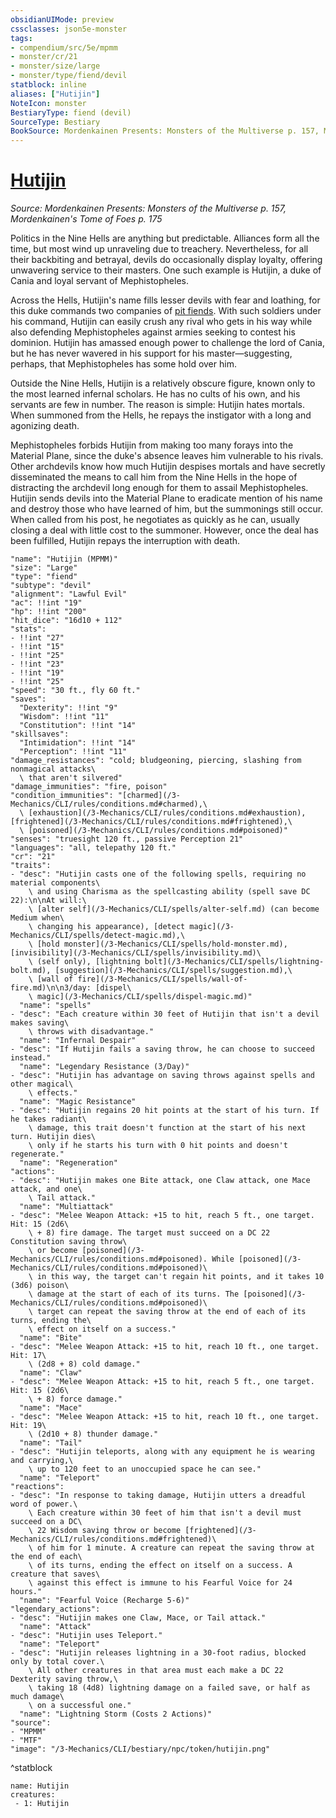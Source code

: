 ```yaml
---
obsidianUIMode: preview
cssclasses: json5e-monster
tags:
- compendium/src/5e/mpmm
- monster/cr/21
- monster/size/large
- monster/type/fiend/devil
statblock: inline
aliases: ["Hutijin"]
NoteIcon: monster
BestiaryType: fiend (devil)
SourceType: Bestiary
BookSource: Mordenkainen Presents: Monsters of the Multiverse p. 157, Mordenkainen's Tome of Foes p. 175
---
```

# [Hutijin](3-Mechanics\CLI\bestiary\npc/hutijin-mpmm.md)
*Source: Mordenkainen Presents: Monsters of the Multiverse p. 157, Mordenkainen's Tome of Foes p. 175*  

Politics in the Nine Hells are anything but predictable. Alliances form all the time, but most wind up unraveling due to treachery. Nevertheless, for all their backbiting and betrayal, devils do occasionally display loyalty, offering unwavering service to their masters. One such example is Hutijin, a duke of Cania and loyal servant of Mephistopheles.

Across the Hells, Hutijin's name fills lesser devils with fear and loathing, for this duke commands two companies of [pit fiends](/3-Mechanics/CLI/bestiary/fiend/pit-fiend.md). With such soldiers under his command, Hutijin can easily crush any rival who gets in his way while also defending Mephistopheles against armies seeking to contest his dominion. Hutijin has amassed enough power to challenge the lord of Cania, but he has never wavered in his support for his master—suggesting, perhaps, that Mephistopheles has some hold over him.

Outside the Nine Hells, Hutijin is a relatively obscure figure, known only to the most learned infernal scholars. He has no cults of his own, and his servants are few in number. The reason is simple: Hutijin hates mortals. When summoned from the Hells, he repays the instigator with a long and agonizing death.

Mephistopheles forbids Hutijin from making too many forays into the Material Plane, since the duke's absence leaves him vulnerable to his rivals. Other archdevils know how much Hutijin despises mortals and have secretly disseminated the means to call him from the Nine Hells in the hope of distracting the archdevil long enough for them to assail Mephistopheles. Hutijin sends devils into the Material Plane to eradicate mention of his name and destroy those who have learned of him, but the summonings still occur. When called from his post, he negotiates as quickly as he can, usually closing a deal with little cost to the summoner. However, once the deal has been fulfilled, Hutijin repays the interruption with death.

```statblock
"name": "Hutijin (MPMM)"
"size": "Large"
"type": "fiend"
"subtype": "devil"
"alignment": "Lawful Evil"
"ac": !!int "19"
"hp": !!int "200"
"hit_dice": "16d10 + 112"
"stats":
- !!int "27"
- !!int "15"
- !!int "25"
- !!int "23"
- !!int "19"
- !!int "25"
"speed": "30 ft., fly 60 ft."
"saves":
  "Dexterity": !!int "9"
  "Wisdom": !!int "11"
  "Constitution": !!int "14"
"skillsaves":
  "Intimidation": !!int "14"
  "Perception": !!int "11"
"damage_resistances": "cold; bludgeoning, piercing, slashing from nonmagical attacks\
  \ that aren't silvered"
"damage_immunities": "fire, poison"
"condition_immunities": "[charmed](/3-Mechanics/CLI/rules/conditions.md#charmed),\
  \ [exhaustion](/3-Mechanics/CLI/rules/conditions.md#exhaustion), [frightened](/3-Mechanics/CLI/rules/conditions.md#frightened),\
  \ [poisoned](/3-Mechanics/CLI/rules/conditions.md#poisoned)"
"senses": "truesight 120 ft., passive Perception 21"
"languages": "all, telepathy 120 ft."
"cr": "21"
"traits":
- "desc": "Hutijin casts one of the following spells, requiring no material components\
    \ and using Charisma as the spellcasting ability (spell save DC 22):\n\nAt will:\
    \ [alter self](/3-Mechanics/CLI/spells/alter-self.md) (can become Medium when\
    \ changing his appearance), [detect magic](/3-Mechanics/CLI/spells/detect-magic.md),\
    \ [hold monster](/3-Mechanics/CLI/spells/hold-monster.md), [invisibility](/3-Mechanics/CLI/spells/invisibility.md)\
    \ (self only), [lightning bolt](/3-Mechanics/CLI/spells/lightning-bolt.md), [suggestion](/3-Mechanics/CLI/spells/suggestion.md),\
    \ [wall of fire](/3-Mechanics/CLI/spells/wall-of-fire.md)\n\n3/day: [dispel\
    \ magic](/3-Mechanics/CLI/spells/dispel-magic.md)"
  "name": "spells"
- "desc": "Each creature within 30 feet of Hutijin that isn't a devil makes saving\
    \ throws with disadvantage."
  "name": "Infernal Despair"
- "desc": "If Hutijin fails a saving throw, he can choose to succeed instead."
  "name": "Legendary Resistance (3/Day)"
- "desc": "Hutijin has advantage on saving throws against spells and other magical\
    \ effects."
  "name": "Magic Resistance"
- "desc": "Hutijin regains 20 hit points at the start of his turn. If he takes radiant\
    \ damage, this trait doesn't function at the start of his next turn. Hutijin dies\
    \ only if he starts his turn with 0 hit points and doesn't regenerate."
  "name": "Regeneration"
"actions":
- "desc": "Hutijin makes one Bite attack, one Claw attack, one Mace attack, and one\
    \ Tail attack."
  "name": "Multiattack"
- "desc": "Melee Weapon Attack: +15 to hit, reach 5 ft., one target. Hit: 15 (2d6\
    \ + 8) fire damage. The target must succeed on a DC 22 Constitution saving throw\
    \ or become [poisoned](/3-Mechanics/CLI/rules/conditions.md#poisoned). While [poisoned](/3-Mechanics/CLI/rules/conditions.md#poisoned)\
    \ in this way, the target can't regain hit points, and it takes 10 (3d6) poison\
    \ damage at the start of each of its turns. The [poisoned](/3-Mechanics/CLI/rules/conditions.md#poisoned)\
    \ target can repeat the saving throw at the end of each of its turns, ending the\
    \ effect on itself on a success."
  "name": "Bite"
- "desc": "Melee Weapon Attack: +15 to hit, reach 10 ft., one target. Hit: 17\
    \ (2d8 + 8) cold damage."
  "name": "Claw"
- "desc": "Melee Weapon Attack: +15 to hit, reach 5 ft., one target. Hit: 15 (2d6\
    \ + 8) force damage."
  "name": "Mace"
- "desc": "Melee Weapon Attack: +15 to hit, reach 10 ft., one target. Hit: 19\
    \ (2d10 + 8) thunder damage."
  "name": "Tail"
- "desc": "Hutijin teleports, along with any equipment he is wearing and carrying,\
    \ up to 120 feet to an unoccupied space he can see."
  "name": "Teleport"
"reactions":
- "desc": "In response to taking damage, Hutijin utters a dreadful word of power.\
    \ Each creature within 30 feet of him that isn't a devil must succeed on a DC\
    \ 22 Wisdom saving throw or become [frightened](/3-Mechanics/CLI/rules/conditions.md#frightened)\
    \ of him for 1 minute. A creature can repeat the saving throw at the end of each\
    \ of its turns, ending the effect on itself on a success. A creature that saves\
    \ against this effect is immune to his Fearful Voice for 24 hours."
  "name": "Fearful Voice (Recharge 5-6)"
"legendary_actions":
- "desc": "Hutijin makes one Claw, Mace, or Tail attack."
  "name": "Attack"
- "desc": "Hutijin uses Teleport."
  "name": "Teleport"
- "desc": "Hutijin releases lightning in a 30-foot radius, blocked only by total cover.\
    \ All other creatures in that area must each make a DC 22 Dexterity saving throw,\
    \ taking 18 (4d8) lightning damage on a failed save, or half as much damage\
    \ on a successful one."
  "name": "Lightning Storm (Costs 2 Actions)"
"source":
- "MPMM"
- "MTF"
"image": "/3-Mechanics/CLI/bestiary/npc/token/hutijin.png"
```
^statblock

```encounter-table
name: Hutijin
creatures:
 - 1: Hutijin
```